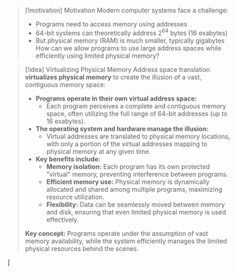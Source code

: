 > [!motivation] Motivation
> Modern computer systems face a challenge:
> - Programs need to access memory using addresses
> - 64-bit systems can theoretically address $2^{64}$ bytes (16 exabytes)
> - But physical memory (RAM) is much smaller, typically gigabytes
> How can we allow programs to use large address spaces while efficiently using limited physical memory?

> [!idea] Virtualizing Physical Memory
> Address space translation **virtualizes physical memory** to create the illusion of a vast, contiguous memory space:
> - **Programs operate in their own virtual address space:**
>   - Each program perceives a complete and contiguous memory space, often utilizing the full range of 64-bit addresses (up to 16 exabytes).
> - **The operating system and hardware manage the illusion:**
>   - Virtual addresses are translated to physical memory locations, with only a portion of the virtual addresses mapping to physical memory at any given time.
> - **Key benefits include:**
>   - **Memory isolation:** Each program has its own protected "virtual" memory, preventing interference between programs.
>   - **Efficient memory use:** Physical memory is dynamically allocated and shared among multiple programs, maximizing resource utilization.
>   - **Flexibility:** Data can be seamlessly moved between memory and disk, ensuring that even limited physical memory is used effectively.
>
> **Key concept:** Programs operate under the assumption of vast memory availability, while the system efficiently manages the limited physical resources behind the scenes.

]